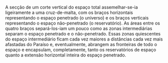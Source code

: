 ﻿A secção de um corte vertical do espaço total assemelhar-se-ia ligeiramente a uma cruz-de-malta, com os braços horizontais representando o espaço penetrado (o universo) e os braços verticais representando o espaço não-penetrado (o reservatório). As áreas entre os quatro braços separá-los-iam um pouco como as zonas intermediárias separam o espaço penetrado e o não-penetrado. Essas zonas quiescentes do espaço intermediário ficam cada vez maiores a distâncias cada vez mais afastadas do Paraíso e, eventualmente, abrangem as fronteiras de todo o espaço e encapsulam, completamente, tanto os reservatórios de espaço quanto a extensão horizontal inteira do espaço penetrado.